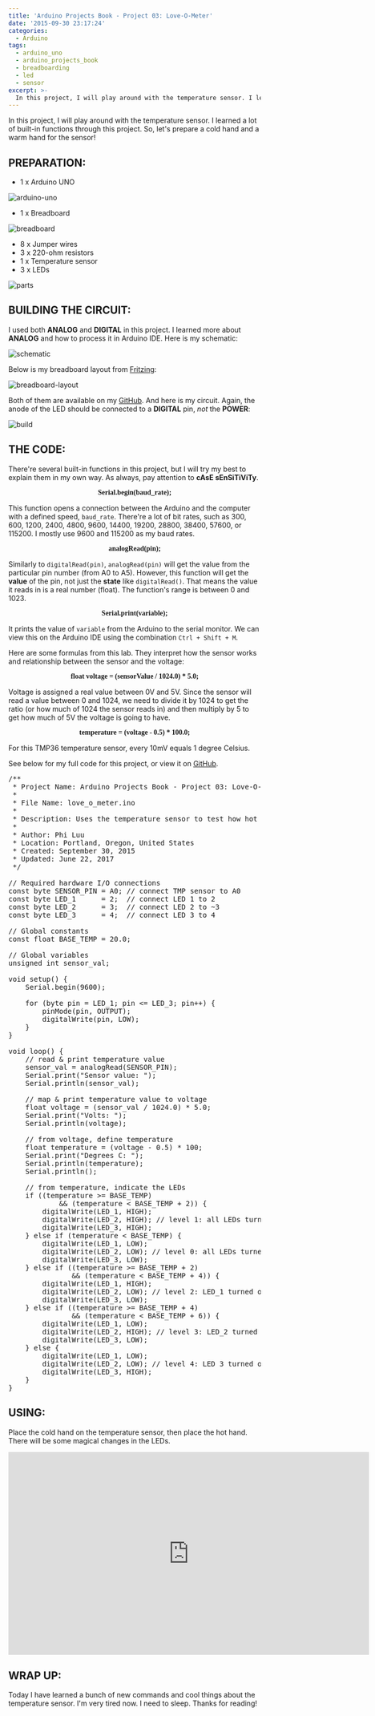 ```yaml
---
title: 'Arduino Projects Book - Project 03: Love-O-Meter'
date: '2015-09-30 23:17:24'
categories:
  - Arduino
tags:
  - arduino_uno
  - arduino_projects_book
  - breadboarding
  - led
  - sensor
excerpt: >-
  In this project, I will play around with the temperature sensor. I learned a lot of built-in functions through this project.
---
```


In this project, I will play around with the temperature sensor. I learned a lot of built-in functions through this project. So, let's prepare a cold hand and a warm hand for the sensor!

## **PREPARATION:**

- 1 x Arduino UNO

![arduino-uno](/images/arduino-uno.jpg)

- 1 x Breadboard

![breadboard](/images/breadboard.jpg)

- 8 x Jumper wires
- 3 x 220-ohm resistors
- 1 x Temperature sensor
- 3 x LEDs

![parts](/images/arduino-projects-book-project-03/parts.jpg)

## **BUILDING THE CIRCUIT:**

I used both **ANALOG** and **DIGITAL** in this project. I learned more about **ANALOG** and how to process it in Arduino IDE. Here is my schematic:

![schematic](/images/arduino-projects-book-project-03/schematic.png)

Below is my breadboard layout from [Fritzing](http://fritzing.org/home/):

![breadboard-layout](/images/arduino-projects-book-project-03/breadboard-layout.jpg)

Both of them are available on my [GitHub](https://github.com/philectron/pcb/tree/master/arduino_repo/love_o_meter). And here is my circuit. Again, the anode of the LED should be connected to a **DIGITAL** pin, _not_ the **POWER**:

![build](/images/arduino-projects-book-project-03/build.jpg)

## **THE CODE:**

There're several built-in functions in this project, but I will try my best to explain them in my own way. As always, pay attention to **cAsE sEnSiTiViTy**.

<p align="center"><font face="consolas"><b>Serial.begin(baud_rate);</b></font></p>

This function opens a connection between the Arduino and the computer with a defined speed, `baud_rate`. There're a lot of bit rates, such as 300, 600, 1200, 2400, 4800, 9600, 14400, 19200, 28800, 38400, 57600, or 115200\. I mostly use 9600 and 115200 as my baud rates.

<p align="center"><font face="consolas"><b>analogRead(pin);</b></font></p>

Similarly to `digitalRead(pin)`, `analogRead(pin)` will get the value from the particular pin number (from A0 to A5). However, this function will get the **value** of the pin, not just the **state** like `digitalRead()`. That means the value it reads in is a real number (float). The function's range is between 0 and 1023.

<p align="center"><font face="consolas"><b>Serial.print(variable);</b></font></p>

It prints the value of `variable` from the Arduino to the serial monitor. We can view this on the Arduino IDE using the combination `Ctrl + Shift + M`.

Here are some formulas from this lab. They interpret how the sensor works and relationship between the sensor and the voltage:

<p align="center"><font face="consolas"><b>float voltage = (sensorValue / 1024.0) * 5.0;</b></font></p>

Voltage is assigned a real value between 0V and 5V. Since the sensor will read a value between 0 and 1024, we need to divide it by 1024 to get the ratio (or how much of 1024 the sensor reads in) and then multiply by 5 to get how much of 5V the voltage is going to have.

<p align="center"><font face="consolas"><b>temperature = (voltage - 0.5) * 100.0;</b></font></p>

For this TMP36 temperature sensor, every 10mV equals 1 degree Celsius.

See below for my full code for this project, or view it on [GitHub](https://github.com/philectron/arduino/tree/master/love_o_meter/love_o_meter.ino).

<pre class="prettyprint c-html linenums:1">
/**
 * Project Name: Arduino Projects Book - Project 03: Love-O-Meter
 *
 * File Name: love_o_meter.ino
 *
 * Description: Uses the temperature sensor to test how hot you really are!
 *
 * Author: Phi Luu
 * Location: Portland, Oregon, United States
 * Created: September 30, 2015
 * Updated: June 22, 2017
 */

// Required hardware I/O connections
const byte SENSOR_PIN = A0; // connect TMP sensor to A0
const byte LED_1      = 2;  // connect LED 1 to 2
const byte LED_2      = 3;  // connect LED 2 to ~3
const byte LED_3      = 4;  // connect LED 3 to 4

// Global constants
const float BASE_TEMP = 20.0;

// Global variables
unsigned int sensor_val;

void setup() {
    Serial.begin(9600);

    for (byte pin = LED_1; pin <= LED_3; pin++) {
        pinMode(pin, OUTPUT);
        digitalWrite(pin, LOW);
    }
}

void loop() {
    // read & print temperature value
    sensor_val = analogRead(SENSOR_PIN);
    Serial.print("Sensor value: ");
    Serial.println(sensor_val);

    // map & print temperature value to voltage
    float voltage = (sensor_val / 1024.0) * 5.0;
    Serial.print("Volts: ");
    Serial.println(voltage);

    // from voltage, define temperature
    float temperature = (voltage - 0.5) * 100;
    Serial.print("Degrees C: ");
    Serial.println(temperature);
    Serial.println();

    // from temperature, indicate the LEDs
    if ((temperature >= BASE_TEMP)
            && (temperature < BASE_TEMP + 2)) {
        digitalWrite(LED_1, HIGH);
        digitalWrite(LED_2, HIGH); // level 1: all LEDs turned on
        digitalWrite(LED_3, HIGH);
    } else if (temperature < BASE_TEMP) {
        digitalWrite(LED_1, LOW);
        digitalWrite(LED_2, LOW); // level 0: all LEDs turned off
        digitalWrite(LED_3, LOW);
    } else if ((temperature >= BASE_TEMP + 2)
               && (temperature < BASE_TEMP + 4)) {
        digitalWrite(LED_1, HIGH);
        digitalWrite(LED_2, LOW); // level 2: LED_1 turned on, LEDs 2 & 3 turned off
        digitalWrite(LED_3, LOW);
    } else if ((temperature >= BASE_TEMP + 4)
               && (temperature < BASE_TEMP + 6)) {
        digitalWrite(LED_1, LOW);
        digitalWrite(LED_2, HIGH); // level 3: LED_2 turned on, LEDs 1 & 3 turned off
        digitalWrite(LED_3, LOW);
    } else {
        digitalWrite(LED_1, LOW);
        digitalWrite(LED_2, LOW); // level 4: LED 3 turned on, LEDs 1 & 2 turned off
        digitalWrite(LED_3, HIGH);
    }
}
</pre>

## **USING:**

Place the cold hand on the temperature sensor, then place the hot hand. There will be some magical changes in the LEDs.

<div class="embedded-video">
  <iframe width="720" height="405" src="https://www.youtube.com/embed/B_oXmm7LXKk?list=PLt_UZum7NVtmFEVMdv4XH8TgXzJvzd78x" frameborder="0" allowfullscreen></iframe>
</div>

## **WRAP UP:**

Today I have learned a bunch of new commands and cool things about the temperature sensor. I'm very tired now. I need to sleep. Thanks for reading!
